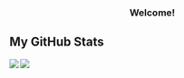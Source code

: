 <!-- ### Hi there 👋 -->
<!-- <p align="center">
  <img src="https://github-readme-stats.vercel.app/api?username=arsikurin&show_icons=true&theme=darcula&count_private=true&hide_border=true&bg_color=00000000" alt="arsikurin" />
  <img src="https://github-readme-stats.vercel.app/api/top-langs/?username=arsikurin&layout=compact&theme=darcula&hide_border=true&bg_color=00000000&langs_count=8&hide=css,html,scss,less,purebasic,cmake" />
</p>
 -->
 
 <div style="height: 100px" />
<h3 align="center">Welcome!</h3>
<div style="height: 100px" />

<h2>My GitHub Stats</h2>

<!-- <a href="https://github.com/anuraghazra/github-readme-stats"> -->
<img align="left" src="https://github-readme-stats.vercel.app/api?username=arsikurin&count_private=true&show_icons=true&include_all_commits=true&theme=swift" />
<!-- </a> -->
<!-- <a href="https://github.com/anuraghazra/convoychat"> -->
<img align="center" src="https://github-readme-stats.vercel.app/api/top-langs/?username=arsikurin&theme=swift&hide=jupyter%20notebook,html,css,scss,javascript" />
<!-- </a> -->
